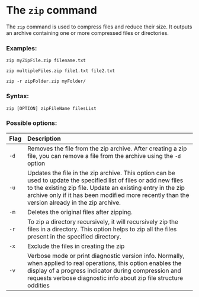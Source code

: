 # The `zip` command

The `zip` command is used to compress files and reduce their size. 
It outputs an archive containing one or more compressed files or directories.

### Examples:

```
zip myZipFile.zip filename.txt
```

```
zip multipleFiles.zip file1.txt file2.txt
```
```
zip -r zipFolder.zip myFolder/
```

### Syntax:

```
zip [OPTION] zipFileName filesList
```

### Possible options:

|**Flag**   |**Description**   |
|:---|:---|
|`-d`|Removes the file from the zip archive.  After creating a zip file, you can remove a file from the archive using the `-d` option|
|`-u`|Updates the file in the zip archive. This option can be used to update the specified list of files or add new files to the existing zip file. Update an existing entry in the zip archive only if it has been modified more recently than the version already in the zip archive.|
|`-m`|Deletes the original files after zipping.|
|`-r`|To zip a directory recursively, it will recursively zip the files in a directory. This option helps to zip all the files present in the specified directory.|
|`-x`|Exclude the files in creating the zip|
|`-v`|Verbose mode or print diagnostic version info. Normally, when applied to real operations, this option enables the display of a progress indicator during compression and requests verbose diagnostic info about zip file structure oddities|
